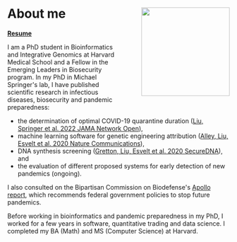 # About me

<img src="/assets/about_headshot.jpg" width="200" align="right" style="margin: -50px 0px 20px 40px">

[**Resume**](/assets/Andrew_Liu_Resume_08-06-22.pdf)

I am a PhD student in Bioinformatics and Integrative Genomics at Harvard Medical School and a Fellow in the Emerging Leaders in Biosecurity program. In my PhD in Michael Springer's lab, I have published scientific research in infectious diseases, biosecurity and pandemic preparedness:

- the determination of optimal COVID-19 quarantine duration ([Liu, Springer et al. 2022 JAMA Network Open](https://jamanetwork.com/journals/jamanetworkopen/fullarticle/2789427)),
- machine learning software for genetic engineering attribution ([Alley, Liu, Esvelt et al. 2020 Nature Communications](https://www.nature.com/articles/s41467-020-19612-0)),
- DNA synthesis screening ([Gretton, Liu, Esvelt et al. 2020 SecureDNA](https://www.securedna.org/manuscripts)), and
- the evaluation of different proposed systems for early detection of new pandemics (ongoing).

I also consulted on the Bipartisan Commission on Biodefense's [Apollo report](https://biodefensecommission.org/reports/the-apollo-program-for-biodefense-winning-the-race-against-biological-threats/), which recommends federal government policies to stop future pandemics.

Before working in bioinformatics and pandemic preparedness in my PhD, I worked for a few years in software, quantitative trading and data science. I completed my BA (Math) and MS (Computer Science) at Harvard.
